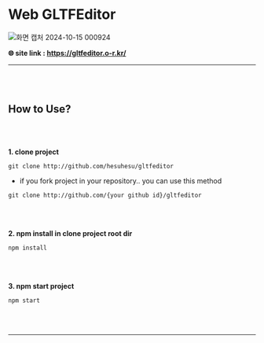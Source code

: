 # Web GLTFEditor

![화면 캡처 2024-10-15 000924](https://github.com/user-attachments/assets/f457228e-244e-46f8-8891-fbe20b2eea02)

**🌐 site link : https://gltfeditor.o-r.kr/**

___

<br><br>

## How to Use?

<br><br>

**1. clone project**

```
git clone http://github.com/hesuhesu/gltfeditor
```

- if you fork project in your repository.. you can use this method

```
git clone http://github.com/{your github id}/gltfeditor
```

<br><br>

**2. npm install in clone project root dir**

```
npm install
```

<br><br>

**3. npm start project**

```
npm start
```

<br><br>

___
